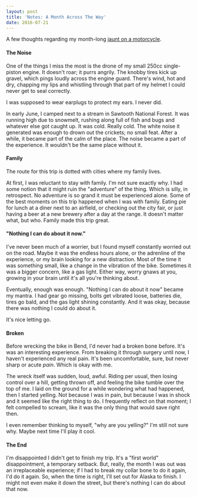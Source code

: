 ```yaml
---
layout: post
title: 'Notes: A Month Across The Way'
date: 2016-07-21
---
```


A few thoughts regarding my month-long [jaunt on a
motorcycle](http://imgur.com/a/kmiv9).

#### The Noise

One of the things I miss the most is the drone of my small 250cc single-piston
engine. It doesn't roar; it purrs angrily. The knobby tires kick up gravel,
which pings loudly across the engine guard. There's wind, hot and dry, chapping
my lips and whistling through that part of my helmet I could never get to seal
correctly.

I was supposed to wear earplugs to protect my ears. I never did.

In early June, I camped next to a stream in Sawtooth National Forest. It was
running high due to snowmelt, rushing along full of fish and bugs and whatever
else got caught up. It was cold. Really cold. The white noise it generated was
enough to drown out the crickets; no small feat. After a while, it became part
of the calm of the place. The noise became a part of the experience. It wouldn't
be the same place without it.

#### Family

The route for this trip is dotted with cities where my family lives.

At first, I was reluctant to stay with family. I'm not sure exactly why. I had
some notion that it might ruin the "adventure" of the thing. Which is silly, in
retrospect. No adventure is so grand it must be experienced alone. Some of the
best moments on this trip happened when I was with family. Eating pie for lunch
at a diner next to an airfield, or checking out the city fair, or just having a
beer at a new brewery after a day at the range.  It doesn't matter what, but
who. Family made this trip great.

#### "Nothing I can do about it now."

I've never been much of a worrier, but I found myself constantly worried out on
the road. Maybe it was the endless hours alone, or the adrenline of the
experience, or my brain looking for a new distraction. Most of the time it was
something small, like a change in the vibration of the bike. Sometimes it was a bigger
concern, like a gas light. Either way, worry gnaws at you, growing in your brain
until it's all you're thinking about.

Eventually, enough was enough. "Nothing I can do about it now" became my mantra.
I had gear go missing, bolts get vibrated loose, batteries die, tires go bald,
and the gas light shining constantly. And it was okay, because there was nothing I
could do about it.

It's nice letting go.

#### Broken

Before wrecking the bike in Bend, I'd never had a broken bone before. It's was
an interesting experience. From breaking it through surgery until now, I haven't
experienced any real pain. It's been uncomfortable, sure, but never sharp or
acute _pain_. Which is okay with me.

The wreck itself was sudden, loud, awful. Riding per usual, then losing control
over a hill, getting thrown off, and feeling the bike tumble over the top of me.
I laid on the ground for a while wondering what had happened, then I started
yelling. Not because I was in pain, but because I was in shock and it seemed
like the right thing to do. I frequently reflect on that moment; I felt
compelled to scream, like it was the only thing that would save right then.

I even remember thinking to myself, "why are you yelling?" I'm still not sure
why.  Maybe next time I'll play it cool.

#### The End

I'm disappointed I didn't get to finish my trip. It's a "first world"
disappointment, a temporary setback. But, really, the month I was out was an
irreplaceable experience; if I had to break my collar bone to do it again, I'd
do it again. So, when the time is right, I'll set out for Alaska to finish. I
might not even make it down the street, but there's nothing I can do about that
now.
